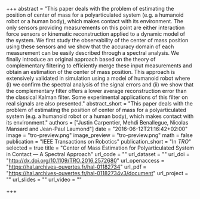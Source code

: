 +++
abstract = "This paper deals with the problem of estimating the position of center of mass for a polyarticulated system (e.g. a humanoid robot or a human body), which makes contact with its environment. The only sensors providing measurements on this point are either interaction force sensors or kinematic reconstruction applied to a dynamic model of the system. We first study the observability of the center of mass position using these sensors and we show that the accuracy domain of each measurement can be easily described through a spectral analysis. We finally introduce an original approach based on the theory of complementary filtering to efficiently merge these input measurements and obtain an estimation of the center of mass position. This approach is extensively validated in simulation using a model of humanoid robot where (i) we confirm the spectral analysis of the signal errors and (ii) we show that the complementary filter offers a lower average reconstruction error than the classical Kalman filter. Some experimental applications of this filter on real signals are also presented."
abstract_short = "This paper deals with the problem of estimating the position of center of mass for a polyarticulated system (e.g. a humanoid robot or a human body), which makes contact with its environment."
authors = ["Justin Carpentier, Mehdi Benallegue, Nicolas Mansard and Jean-Paul Laumond"]
date = "2016-06-12T21:16:42+02:00"
image = "tro-preview.png"
image_preview = "tro-preview.png"
math = false
publication = "IEEE Transactions on Robotics"
publication_short = "In *TRO*"
selected = true
title = "Center of Mass Estimation for Polyarticulated System in Contact — A Spectral Approach"
url_code = ""
url_dataset = ""
url_doi = "http://dx.doi.org/10.1109/TRO.2016.2572680"
url_openaccess = "https://hal.archives-ouvertes.fr/hal-01182734"
url_pdf = "https://hal.archives-ouvertes.fr/hal-01182734v3/document"
url_project = ""
url_slides = ""
url_video = ""

+++

